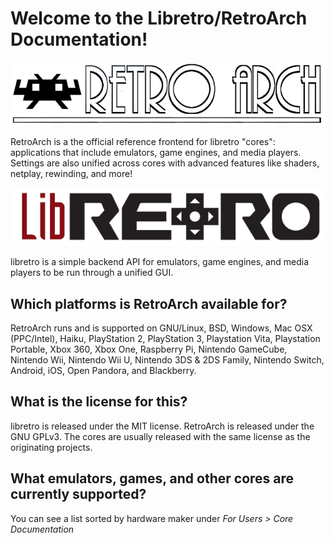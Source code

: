 # Welcome to the Libretro/RetroArch Documentation!

![](image/branding/retroarch_banner.png)

RetroArch is a the official reference frontend for libretro "cores": applications that include emulators, game engines, and media players. Settings are also unified across cores with advanced features like shaders, netplay, rewinding, and more!

![](image/branding/libretro_banner.png)

libretro is a simple backend API for emulators, game engines, and media players to be run through a unified GUI.

## Which platforms is RetroArch available for?
RetroArch runs and is supported on GNU/Linux, BSD, Windows, Mac OSX (PPC/Intel), Haiku, PlayStation 2, PlayStation 3, Playstation Vita, Playstation Portable, Xbox 360, Xbox One, Raspberry Pi, Nintendo GameCube, Nintendo Wii, Nintendo Wii U, Nintendo 3DS & 2DS Family, Nintendo Switch, Android, iOS, Open Pandora, and Blackberry.

## What is the license for this?
libretro is released under the MIT license. RetroArch is released under the GNU GPLv3. The cores are usually released with the same license as the originating projects.

## What emulators, games, and other cores are currently supported?
You can see a list sorted by hardware maker under *For Users > Core Documentation*
